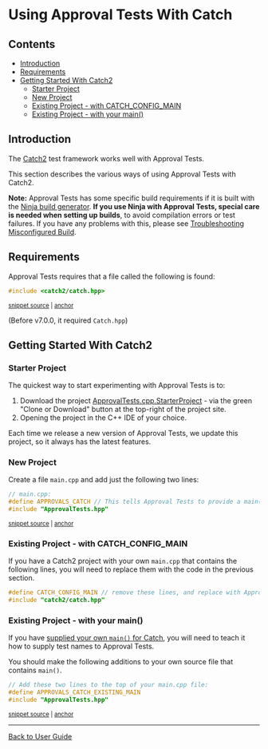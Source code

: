 <!--
GENERATED FILE - DO NOT EDIT
This file was generated by [MarkdownSnippets](https://github.com/SimonCropp/MarkdownSnippets).
Source File: /doc/mdsource/UsingCatch.source.md
To change this file edit the source file and then execute ./run_markdown_templates.sh.
-->

<a id="top"></a>

# Using Approval Tests With Catch


<!-- toc -->
## Contents

  * [Introduction](#introduction)
  * [Requirements](#requirements)
  * [Getting Started With Catch2](#getting-started-with-catch2)
    * [Starter Project](#starter-project)
    * [New Project](#new-project)
    * [Existing Project - with CATCH_CONFIG_MAIN](#existing-project---with-catch_config_main)
    * [Existing Project - with your main()](#existing-project---with-your-main)<!-- endtoc -->

## Introduction

The [Catch2](https://github.com/catchorg/Catch2) test framework works well with Approval Tests.

This section describes the various ways of using Approval Tests with Catch2.

**Note:** Approval Tests has some specific build requirements if it is built with the [Ninja build generator](https://ninja-build.org/). **If you use Ninja with Approval Tests, special care is needed when setting up builds**, to avoid compilation errors or test failures. If you have any problems with this, please see [Troubleshooting Misconfigured Build](/doc/TroubleshootingMisconfiguredBuild.md#top). <!-- include: include_ninja_warning_note. path: /doc/mdsource/include_ninja_warning_note.include.md -->

## Requirements

Approval Tests requires that a file called the following is found:

<!-- snippet: required_header_for_catch -->
<a id='snippet-required_header_for_catch'/></a>
```h
#include <catch2/catch.hpp>
```
<sup><a href='/ApprovalTests/integrations/catch/Catch2Approvals.h#L17-L19' title='File snippet `required_header_for_catch` was extracted from'>snippet source</a> | <a href='#snippet-required_header_for_catch' title='Navigate to start of snippet `required_header_for_catch`'>anchor</a></sup>
<!-- endsnippet -->

(Before v7.0.0, it required `Catch.hpp`)

## Getting Started With Catch2

### Starter Project

The quickest way to start experimenting with Approval Tests is to:

1. Download the project [ApprovalTests.cpp.StarterProject](https://github.com/approvals/ApprovalTests.cpp.StarterProject) - via the green "Clone or Download" button at the top-right of the project site.
2. Opening the project in the C++ IDE of your choice.

Each time we release a new version of Approval Tests, we update this project, so it always has the latest features. 

### New Project

Create a file `main.cpp` and add just the following two lines:

<!-- snippet: catch_2_main -->
<a id='snippet-catch_2_main'/></a>
```cpp
// main.cpp:
#define APPROVALS_CATCH // This tells Approval Tests to provide a main() - only do this in one cpp file
#include "ApprovalTests.hpp"
```
<sup><a href='/tests/Catch2_Tests/main.cpp#L6-L10' title='File snippet `catch_2_main` was extracted from'>snippet source</a> | <a href='#snippet-catch_2_main' title='Navigate to start of snippet `catch_2_main`'>anchor</a></sup>
<!-- endsnippet -->

### Existing Project - with CATCH_CONFIG_MAIN

If you have a Catch2 project with your own `main.cpp` that contains the following lines, you will need to replace them with the code in the previous section.

```cpp
#define CATCH_CONFIG_MAIN // remove these lines, and replace with Approval Tests lines
#include "catch2/catch.hpp"
```

<!-- todo: document use of sections -->

### Existing Project - with your main()

If you have [supplied your own `main()` for Catch](https://github.com/catchorg/Catch2/blob/master/docs/own-main.md#top), you will need to teach it how to supply test names to Approval Tests.

You should make the following additions to your own source file that contains `main()`.  

<!-- snippet: catch_existing_main -->
<a id='snippet-catch_existing_main'/></a>
```cpp
// Add these two lines to the top of your main.cpp file:
#define APPROVALS_CATCH_EXISTING_MAIN
#include "ApprovalTests.hpp"
```
<sup><a href='/examples/catch2_existing_main/main.cpp#L1-L5' title='File snippet `catch_existing_main` was extracted from'>snippet source</a> | <a href='#snippet-catch_existing_main' title='Navigate to start of snippet `catch_existing_main`'>anchor</a></sup>
<!-- endsnippet -->


---

[Back to User Guide](/doc/README.md#top)
